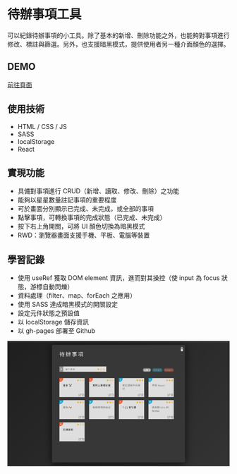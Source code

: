 # 待辦事項工具
可以紀錄待辦事項的小工具。除了基本的新增、刪除功能之外，也能夠對事項進行修改、標註與篩選。另外，也支援暗黑模式，提供使用者另一種介面顏色的選擇。

## DEMO
[前往頁面](https://wangyiwei0108.github.io/react-todolist/)

## 使用技術
- HTML / CSS / JS
- SASS
- localStorage
- React

## 實現功能
- 具備對事項進行 CRUD（新增、讀取、修改、刪除）之功能
- 能夠以星星數量註記事項的重要程度
- 可於畫面分別顯示已完成、未完成，或全部的事項
- 點擊事項，可轉換事項的完成狀態（已完成、未完成）
- 按下右上角開關，可將 UI 顏色切換為暗黑模式
- RWD：瀏覽器畫面支援手機、平板、電腦等裝置

## 學習記錄
- 使用 useRef 獲取 DOM element 資訊，進而對其操控（使 input 為 focus 狀態，游標自動閃爍）
- 資料處理（filter、map、forEach 之應用）
- 使用 SASS 達成暗黑模式的開關設定
- 設定元件狀態之預設值
- 以 localStorage 儲存資訊
- 以 gh-pages 部署至 Github

![GITHUB](https://github.com/wangyiwei0108/react-todolist/blob/master/src/assets/todo.png)
